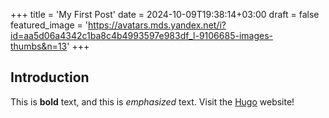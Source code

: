 +++
title = 'My First Post'
date = 2024-10-09T19:38:14+03:00
draft = false
featured_image = 'https://avatars.mds.yandex.net/i?id=aa5d06a4342c1ba8c4b4993597e983df_l-9106685-images-thumbs&n=13'
+++
## Introduction

This is **bold** text, and this is *emphasized* text.
Visit the [Hugo](https://gohugo.io) website!